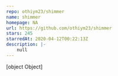 ```yaml
---
repo: othiym23/shimmer
name: shimmer
homepage: NA
url: https://github.com/othiym23/shimmer
stars: 245
starredAt: 2020-04-12T00:22:13Z
description: |-
    null
---
```


[object Object]
